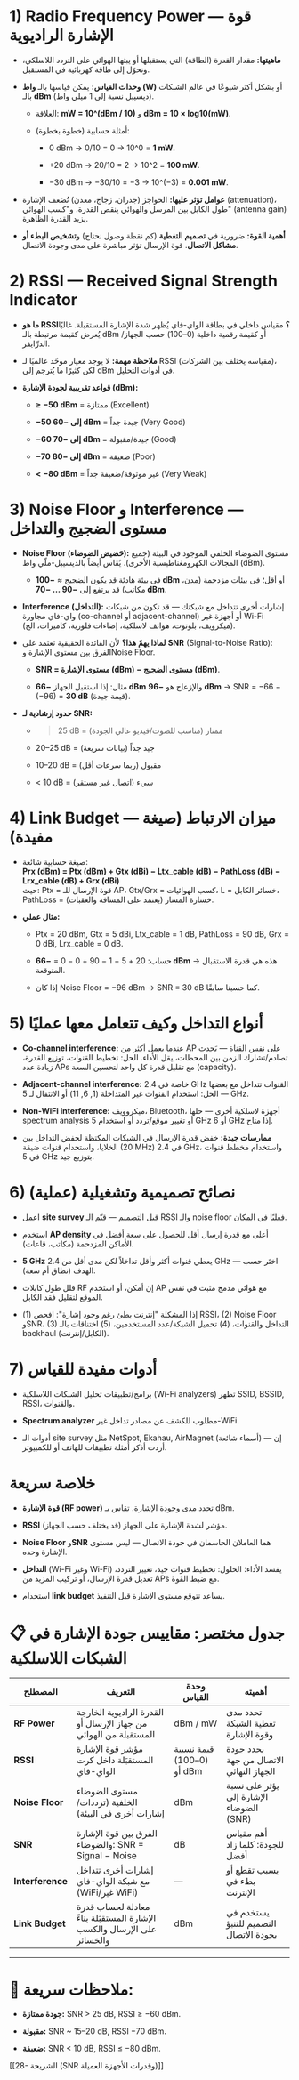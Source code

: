 
# 1) Radio Frequency Power — قوة الإشارة الراديوية

- **ماهيتها:** مقدار القدرة (الطاقة) التي يستقبلها أو يبثها الهوائي على التردد اللاسلكي، وتحوّل إلى طاقة كهربائية في المستقبل.
    
- **وحدات القياس:** يمكن قياسها بالـ **واط (W)** أو بشكل أكثر شيوعًا في عالم الشبكات بالـ **dBm** (ديسيبل نسبة إلى 1 ميلي واط).
    
    - العلاقة: **mW = 10^(dBm / 10)** و **dBm = 10 × log10(mW)**.
        
    - أمثلة حسابية (خطوة بخطوة):
        
        - 0 dBm → 0/10 = 0 → 10^0 = **1 mW**.
            
        - +20 dBm → 20/10 = 2 → 10^2 = **100 mW**.
            
        - −30 dBm → −30/10 = −3 → 10^(−3) = **0.001 mW**.
            
- **عوامل تؤثر عليها:** الحواجز (جدران، زجاج، معدن) تُضعف الإشارة (attenuation)، طول الكابل بين المرسل والهوائي ينقص القدرة، و"كسب الهوائي" (antenna gain) يزيد القدرة الظاهرة.
    
- **أهمية القوة:** ضرورية في **تصميم التغطية** (كم نقطة وصول نحتاج) و**تشخيص البطء أو مشاكل الاتصال**. قوة الإرسال تؤثر مباشرة على مدى وجودة الاتصال.
    

# 2) RSSI — Received Signal Strength Indicator

- **ما هو RSSI؟** مقياس داخلي في بطاقة الواي-فاي يُظهر شدة الإشارة المستقبلة. غالبًا يُعرض كقيمة مرتبطة بالـ dBm أو كقيمة رقمية داخلية (0–100) حسب الجهاز/الدرِّايفر.
    
- **ملاحظة مهمة:** لا يوجد معيار موحّد عالميًا لـ RSSI (مقياسه يختلف بين الشركات)، لكن كثيرًا ما يُترجم إلى dBm في أدوات التحليل.
    
- **قواعد تقريبية لجودة الإشارة (dBm):**
    
    - **≥ −50 dBm** = ممتازة (Excellent)
        
    - **−50 إلى −60 dBm** = جيدة جداً (Very Good)
        
    - **−60 إلى −70 dBm** = جيدة/مقبولة (Good)
        
    - **−70 إلى −80 dBm** = ضعيفة (Poor)
        
    - **< −80 dBm** = غير موثوقة/ضعيفة جداً (Very Weak)
        

# 3) Noise Floor و Interference — مستوى الضجيج والتداخل

- **Noise Floor (حَضيض الضوضاء):** مستوى الضوضاء الخلفي الموجود في البيئة (جميع المجالات الكهرومغناطيسية الأخرى). يُقاس أيضاً بالديسيبل-ملّي واط (dBm).
    
    - في بيئة هادئة قد يكون الضجيج ≈ **−100 dBm** أو أقل؛ في بيئات مزدحمة (مدن، مكاتب) قد يرتفع إلى **−90 … −70 dBm**.
        
- **Interference (التداخل):** إشارات أخرى تتداخل مع شبكتك — قد تكون من شبكات واي-فاي مجاورة (co-channel أو adjacent-channel) أو أجهزة غير Wi-Fi (ميكرويف، بلوتوث، هواتف لاسلكية، إضاءات فلورية، كاميرات، الخ).
    
- **لماذا يهمّ هذا؟** لأن الفائدة الحقيقية تعتمد على **SNR** (Signal-to-Noise Ratio): الفرق بين مستوى الإشارة وNoise Floor.
    
    - **SNR = مستوى الإشارة (dBm) − مستوى الضجيج (dBm)**.
        
    - مثال: إذا استقبل الجهاز **−66 dBm** والإزعاج هو **−96 dBm** → SNR = −66 − (−96) = **30 dB** (قيمة جيدة).
        
- **حدود إرشادية لـ SNR:**
    
    - > 25 dB = ممتاز (مناسب للصوت/فيديو عالي الجودة)
        
    - 20–25 dB = جيد جداً (بيانات سريعة)
        
    - 10–20 dB = مقبول (ربما سرعات أقل)
        
    - < 10 dB = سيء (اتصال غير مستقر)
        

# 4) Link Budget — ميزان الارتباط (صيغة مفيدة)

- صيغة حسابية شائعة:  
    **Prx (dBm) = Ptx (dBm) + Gtx (dBi) − Ltx_cable (dB) − PathLoss (dB) − Lrx_cable (dB) + Grx (dBi)**  
    حيث: Ptx = قوة الإرسال للـ AP، Gtx/Grx = كسب الهوائيات، L = خسائر الكابل، PathLoss = خسارة المسار (يعتمد على المسافة والعقبات).
    
- **مثال عملي:**
    
    - Ptx = 20 dBm, Gtx = 5 dBi, Ltx_cable = 1 dB, PathLoss = 90 dB, Grx = 0 dBi, Lrx_cable = 0 dB.
        
    - حساب: 20 + 5 − 1 − 90 + 0 − 0 = **−66 dBm** → هذه هي قدرة الاستقبال المتوقعة.
        
    - إذا كان Noise Floor = −96 dBm → SNR = 30 dB كما حسبنا سابقًا.
        

# 5) أنواع التداخل وكيف تتعامل معها عمليًا

- **Co-channel interference:** عندما يعمل أكثر من AP على نفس القناة — يَحدث تصادم/تشارك الزمن بين المحطات، يقل الأداء. الحل: تخطيط القنوات، توزيع القدرة، زيادة عدد APs مع تقليل قدرة كل واحد لتحسين السعة (capacity).
    
- **Adjacent-channel interference:** خاصة في 2.4 GHz القنوات تتداخل مع بعضها — الحل: استخدام القنوات غير المتداخلة (1, 6, 11) أو الانتقال لـ 5 GHz.
    
- **Non-WiFi interference:** ميكروويف، Bluetooth، أجهزة لاسلكية أخرى — حلها spectrum analysis أو تغيير موقع/تردد أو استخدام 5 GHz أو 6 GHz إذا متاح.
    
- **ممارسات جيدة:** خفض قدرة الإرسال في الشبكات المكتظة لخفض التداخل بين الخلايا، واستخدام قنوات ضيقة (20 MHz) في 2.4 GHz، واستخدام مخطط قنوات في 5 GHz بتوزيع جيد.
    

# 6) نصائح تصميمية وتشغيلية (عملية)

- اعمل **site survey** قبل التصميم — قيّم الـ RSSI والـ noise floor فعليًا في المكان.
    
- استخدم **AP density** أعلى مع قدرة إرسال أقل للحصول على سعة أفضل في الأماكن المزدحمة (مكاتب، قاعات).
    
- **5 GHz** يعطي قنوات أكثر وأقل تداخلاً لكن مدى أقل من 2.4 GHz — اختَر حسب الهدف (نطاق أم سعة).
    
- قلل طول كابلات RF إن أمكن، أو استخدم AP مع هوائي مدمج مثبت في نفس الموقع لتقليل فقد الكابل.
    
- إذا المشكلة "إنترنت بطئ رغم وجود إشارة": افحص (1) RSSI، (2) Noise Floor وSNR، (3) التداخل والقنوات، (4) تحميل الشبكة/عدد المستخدمين، (5) اختناقات بالـ backhaul (الكابل/إنترنت).
    

# 7) أدوات مفيدة للقياس

- برامج/تطبيقات تحليل الشبكات اللاسلكية (Wi-Fi analyzers) تظهر SSID, BSSID, RSSI، والقنوات.
    
- **Spectrum analyzer** مطلوب للكشف عن مصادر تداخل غير-WiFi.
    
- أدوات الـ site survey مثل NetSpot, Ekahau, AirMagnet (أسماء شائعة) — إن أردت أذكر أمثلة تطبيقات للهاتف أو للكمبيوتر.
    

# خلاصة سريعة

- **قوة الإشارة (RF power)** تحدد مدى وجودة الإشارة، تقاس بـ dBm.
    
- **RSSI** مؤشر لشدة الإشارة على الجهاز (قد يختلف حسب الجهاز).
    
- **Noise Floor** و**SNR** هما العاملان الحاسمان في جودة الاتصال — ليس مستوى الإشارة وحده.
    
- **التداخل** (Wi-Fi وغير Wi-Fi) يفسد الأداء؛ الحلول: تخطيط قنوات جيد، تغيير التردد، تعديل قدرة الإرسال، أو تركيب المزيد من APs مع ضبط القوة.
    
- استخدام **link budget** يساعد تتوقع مستوى الإشارة قبل التنفيذ.
    


# 📋 جدول مختصر: مقاييس جودة الإشارة في الشبكات اللاسلكية

|المصطلح|التعريف|وحدة القياس|أهميته|
|---|---|---|---|
|**RF Power**|القدرة الراديوية الخارجة من جهاز الإرسال أو المستقبلة من الهوائي|dBm / mW|تحدد مدى تغطية الشبكة وقوة الإشارة|
|**RSSI**|مؤشر قوة الإشارة المستقبَلة داخل كرت الواي-فاي|قيمة نسبية (0–100) أو dBm|يحدد جودة الاتصال من جهة الجهاز النهائي|
|**Noise Floor**|مستوى الضوضاء الخلفية (ترددات/إشارات أخرى في البيئة)|dBm|يؤثر على نسبة الإشارة إلى الضوضاء (SNR)|
|**SNR**|الفرق بين قوة الإشارة والضوضاء: SNR = Signal − Noise|dB|أهم مقياس للجودة: كلما زاد أفضل|
|**Interference**|إشارات أخرى تتداخل مع شبكة الواي-فاي (WiFi/غير WiFi)|—|يسبب تقطع أو بطء في الإنترنت|
|**Link Budget**|معادلة لحساب قدرة الإشارة المستقبَلة بناءً على الإرسال والكسب والخسائر|dBm|يستخدم في التصميم للتنبؤ بجودة الاتصال|

---

# 📌 ملاحظات سريعة:

- **جودة ممتازة:** SNR > 25 dB, RSSI ≥ −60 dBm.
    
- **مقبولة:** SNR ~ 15–20 dB, RSSI −70 dBm.
    
- **ضعيفة:** SNR < 10 dB, RSSI ≤ −80 dBm.







[[28- الشريحة (SNR وقدرات الأجهزة العميلة)]]